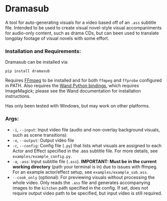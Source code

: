 # Dramasub

A tool for auto-generating visuals for a video based off of an `.ass` subtitle file. Intended to be used to create visual novel-style visual accompaniments for audio-only content, such as drama CDs, but can been used to translate longplay footage of visual novels with some effort.

### Installation and Requirements:

Dramasub can be installed via:

`pip install dramasub`

Requires [FFmpeg](https://ffmpeg.org/) to be installed and for both `ffmpeg` and `ffprobe` configured in PATH. Also requires the [Wand Python bindings](https://docs.wand-py.org/), which requires ImageMagick; please see the Wand documentation for installation instructions.

Has only been tested with Windows, but may work on other platforms.


### Args:
* `-i`, `--input`: Input video file (audio and non-overlay background visuals, such as scene transitions)
* `-o`, `--output`: Output video file
* `-c`, `--config`: Config file (`.py`) that lists what visuals are assigned to each Actor and Effect specified in the .ass subtitle file. For more details, see `examples/example_config.py`.
* `-a`, `-ass`: Input subtitle file (`.ass`). **IMPORTANT: Must be in the current working directory** (path your terminal is in) due to issues with ffmpeg. For an example actor/effect setup, see `examples/example_sub.ass`.
* `--cook_only` (optional): For previewing visuals without processing the whole video. Only reads the `.ass` file and generates accompanying images to the `kitchen` path specified in the config. If set, does not require output video path to be specified, but input video is still required.